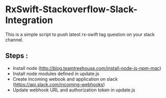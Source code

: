 # RxSwift-Stackoverflow-Slack-Integration

This is a simple script to push latest rx-swift tag question on your slack channel.

## Steps : 

- Install node (http://blog.teamtreehouse.com/install-node-js-npm-mac)
- Install node modules defined in update.js
- Create Incoming webook and application on slack (https://api.slack.com/incoming-webhooks)
- Update webhook URL and authorization token in update.js
